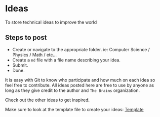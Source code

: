 # Ideas
To store technical ideas to improve the world

## Steps to post

* Create or navigate to the appropriate folder. ie: Computer Science / Physics / Math / etc...
* Create a `md` file with a file name describing your idea. 
* Submit.
* Done.

It is easy with Git to know who participate and how much on each idea so feel free to contribute. 
All ideas posted here are free to use by anyone as long as they give credit to the author and 
`The Brains` organization. 

Check out the other ideas to get inspired.

Make sure to look at the template file to create your ideas: 
[Template](https://github.com/The-Brains/Ideas/blob/master/template-idea.md)
